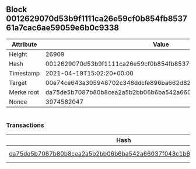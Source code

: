 ## Block 0012629070d53b9f1111ca26e59cf0b854fb853761a7cac6ae59059e6b0c9338

Attribute | Value
--- | ---
Height | 26909
Hash | 0012629070d53b9f1111ca26e59cf0b854fb853761a7cac6ae59059e6b0c9338
Timestamp | 2021-04-19T15:02:20+00:00
Target | 00e74ce643a305948702c348ddcfe896ba662d82c1a228faf4ad12250f07334e
Merke root | da75de5b7087b80b8cea2a5b2bb06b6ba542a66037f043c1b6efcbb7dc28abe0
Nonce | 3974582047

```

```

### Transactions

Hash | Amount
--- | ---
[da75de5b7087b80b8cea2a5b2bb06b6ba542a66037f043c1b6efcbb7dc28abe0](da75de5b7087b80b8cea2a5b2bb06b6ba542a66037f043c1b6efcbb7dc28abe0.md) | 10.00000000 SKEPTI 
